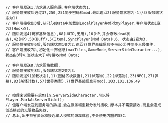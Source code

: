     // 客户端发送1,请求进入服务器.客户端状态为1.
    // 服务端接收后通过37,250,251同步密码和mod.最后返回2(服务端状态为-1)/3(服务端状态为1)
    // 客户端接收到3后,从FileData中加载到LocalPlayer并修改myPlayer.客户端状态1变为2(Hook点).
    // 随后发送4(玩家基础信息),68(UUID,无用),16(HP,并会修改dead状态),42(MP),50(Buff),5(Item),SyncPlayer(Mod Data),6. 状态由2变为3.
    // 服务端接收到6后,服务端状态1变为2.返回7(世界基础信息不带mod)并同步入侵事件.
    // 客户端接收7后,初始化世界信息(maxTiles,GameMode,ServerSideCharacter...),状态由3转4,当状态大于4时接收Mod Data;

    // 客户端发送8,请求图格数据.
    // 服务端接收到8后,服务端状态2变为3.
    // 随后发送9(加载状态),11(图格区块数据),21(掉落物),22(掉落物),23(NPC),27(弹幕),83(杀怪计数),57(世界类型),7(世界基础信息带mod),103,101,136,49


    // 按理来说需要开启Main.ServerSideCharacter,可以将Player.MarkAsServerSide();
    // 但客户端发送到服务端的数据,会在服务端重新分发时接收,原本并不需要接收.而且会造成创造模式的无限物品失效.
    // 总上,出于节省资源和接近单人模式的游戏体验,不会使用内置的SSC.